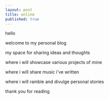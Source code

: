 ```yaml
---
layout: post
title: online
published: true
---
```


hello


welcome to my personal blog


my space for sharing ideas and thoughts


where i will showcase various projects of mine


where i will share music i've written


where i will ramble and divulge personal stories


thank you for reading